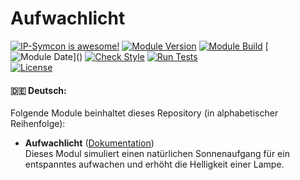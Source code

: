 # Aufwachlicht

[![IP-Symcon is awesome!](https://img.shields.io/badge/IP--Symcon-6.3-blue.svg)](https://www.symcon.de)
[![Module Version](https://img.shields.io/badge/Module_Version-1.0-blue.svg)]()
[![Module Build](https://img.shields.io/badge/Module_Build-5-blue.svg)]()
[![Module Date](https://img.shields.io/badge/Module_Date-20230605_(05.06.2023)-blue.svg)]()  
[![Check Style](https://github.com/ubittner/Aufwachlicht/workflows/Check%20Style/badge.svg)](https://github.com/ubittner/Aufwachlicht/actions)
[![Run Tests](https://github.com/ubittner/Aufwachlicht/workflows/Run%20Tests/badge.svg)](https://github.com/ubittner/Aufwachlicht/actions)  
[![License](https://img.shields.io/badge/License-CC%20BY--NC--SA%204.0-green.svg)](https://creativecommons.org/licenses/by-nc-sa/4.0/)

#### :de: Deutsch:

Folgende Module beinhaltet dieses Repository (in alphabetischer Reihenfolge):

- __Aufwachlicht__ ([Dokumentation](Aufwachlicht))  
  Dieses Modul simuliert einen natürlichen Sonnenaufgang für ein entspanntes aufwachen und erhöht die Helligkeit einer Lampe.